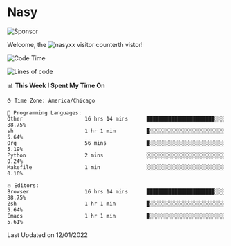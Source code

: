 # Nasy

<!--
<p align="center">
<img height="200" src="https://github-readme-stats.vercel.app/api?username=nasyxx&count_private=true&show_icons=true&theme=dracula&include_all_commits=true"/>
<img height="200" src="https://github-readme-stats.vercel.app/api/top-langs/?username=nasyxx&theme=dracula&hide=html,jupyter+notebook&count_private=true&show_icons=true"/>
</p>

  
----------------
-->

![Sponsor](https://img.shields.io/static/v1.svg?label=Sponsor&message=%E2%9D%A4&logo=GitHub&style=flat&color=pink)
 
Welcome, the ![nasyxx visitor counter](https://count.getloli.com/get/@nasyxx?theme=rule34)th vistor!
 
<!--START_SECTION:waka-->
![Code Time](http://img.shields.io/badge/Code%20Time-1%2C709%20hrs%2025%20mins-blue)

![Lines of code](https://img.shields.io/badge/From%20Hello%20World%20I%27ve%20Written-5%20Million%20lines%20of%20code-blue)

📊 **This Week I Spent My Time On** 

```text
⌚︎ Time Zone: America/Chicago

💬 Programming Languages: 
Other                    16 hrs 14 mins      ██████████████████████░░░   88.75% 
sh                       1 hr 1 min          █░░░░░░░░░░░░░░░░░░░░░░░░   5.64% 
Org                      56 mins             █░░░░░░░░░░░░░░░░░░░░░░░░   5.19% 
Python                   2 mins              ░░░░░░░░░░░░░░░░░░░░░░░░░   0.24% 
Makefile                 1 min               ░░░░░░░░░░░░░░░░░░░░░░░░░   0.16%

🔥 Editors: 
Browser                  16 hrs 14 mins      ██████████████████████░░░   88.75% 
Zsh                      1 hr 1 min          █░░░░░░░░░░░░░░░░░░░░░░░░   5.64% 
Emacs                    1 hr 1 min          █░░░░░░░░░░░░░░░░░░░░░░░░   5.61%

```


 Last Updated on 12/01/2022
<!--END_SECTION:waka-->

<!-- ![visitors](https://visitor-badge.laobi.icu/badge?page_id=nasyxx.nasyxx) -->
